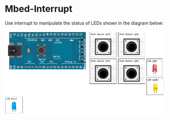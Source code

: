 # Mbed-Interrupt

Use interrupt to manipulate the status of LEDs shown in the diagram below:

![Simulator Diagram](https://github.com/Kai-Heng/Mbed-Interrupt/blob/main/Simulator.png)
